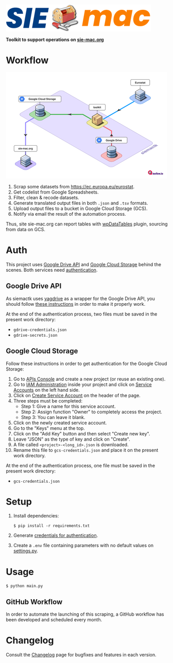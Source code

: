![siemactk logo](siemactk-logo.png)

**Toolkit to support operations on [sie-mac.org](https://sie-mac.org)**

# Workflow

![siemactk-workflow](img/siemactk-workflow.png)

1. Scrap some datasets from https://ec.europa.eu/eurostat.
2. Get codelist from Google Spreadsheets.
3. Filter, clean & recode datasets.
4. Generate translated output files in both `.json` and `.tsv` formats.
5. Upload output files to a bucket in Google Cloud Storage (GCS).
6. Notify via email the result of the automation process.

Thus, site sie-mac.org can report tables with [wpDataTables](https://wpdatatables.com/) plugin, sourcing from data on GCS.

# Auth

This project uses [Google Drive API](https://developers.google.com/drive) and [Google Cloud Storage](hhttps://cloud.google.com/storage) behind the scenes. Both services need [authentication](https://cloud.google.com/docs/authentication).

## Google Drive API

As siemactk uses [yagdrive](https://github.com/sdelquin/yagdrive) as a wrapper for the Google Drive API, you should follow [these instructions](https://github.com/sdelquin/yagdrive#auth) in order to make it properly work.

At the end of the authentication process, two files must be saved in the present work directory:

- `gdrive-credentials.json`
- `gdrive-secrets.json`

## Google Cloud Storage

Follow these instructions in order to get authentication for the Google Cloud Storage:

1. Go to [APIs Console](https://console.cloud.google.com/) and create a new project (or reuse an existing one).
2. Go to [IAM Administration](https://console.cloud.google.com/iam-admin/) inside your project and click on [Service Accounts](https://console.cloud.google.com/iam-admin/serviceaccounts) on the left hand side.
3. Click on [Create Service Account](https://console.cloud.google.com/iam-admin/serviceaccounts/create) on the header of the page.
4. Three steps must be completed:
   - Step 1: Give a name for this service account.
   - Step 2: Assign function "Owner" to completely access the project.
   - Step 3: You can leave it blank.
5. Click on the newly created service account.
6. Go to the "Keys" menu at the top.
7. Click on the "Add Key" button and then select "Create new key".
8. Leave "JSON" as the type of key and click on "Create".
9. A file called `<project>-<long_id>.json` is downloaded.
10. Rename this file to `gcs-credentials.json` and place it on the present work directory.

At the end of the authentication process, one file must be saved in the present work directory:

- `gcs-credentials.json`

# Setup

1. Install dependencies:

   ```console
   $ pip install -r requirements.txt
   ```

2. Generate [credentials for authentication](#Auth).
3. Create a `.env` file containing parameters with no default values on [settings.py](settings.py).

# Usage

```console
$ python main.py
```

## GitHub Workflow

In order to automate the launching of this scraping, a GitHub workflow has been developed and scheduled every month.

# Changelog

Consult the [Changelog](CHANGELOG.md) page for bugfixes and features in each version.
